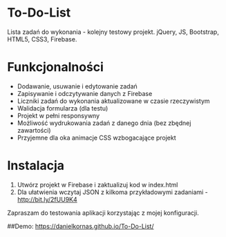 # To-Do-List
Lista zadań do wykonania - kolejny testowy projekt.
jQuery, JS, Bootstrap, HTML5, CSS3, Firebase.

# Funkcjonalności
* Dodawanie, usuwanie i edytowanie zadań
* Zapisywanie i odczytywanie danych z Firebase
* Liczniki zadań do wykonania aktualizowane w czasie rzeczywistym
* Walidacja formularza (dla testu)
* Projekt w pełni responsywny
* Możliwość wydrukowania zadań z danego dnia (bez zbędnej zawartości)
* Przyjemne dla oka animacje CSS wzbogacające projekt

# Instalacja
1. Utwórz projekt w Firebase i zaktualizuj kod w index.html
2. Dla ułatwienia wczytaj JSON z kilkoma przykładowymi zadaniami - http://bit.ly/2fUU9K4

Zapraszam do testowania aplikacji korzystając z mojej konfiguracji.

##Demo: https://danielkornas.github.io/To-Do-List/
